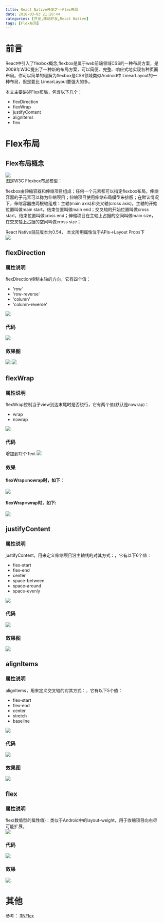 ```yaml
---
title: React Native开发之——Flex布局
date: 2018-03-03 21:20:44
categories: [开发,移动开发,React Native]
tags: [Flex布局]
---
```

# 前言 
React中引入了flexbox概念,flexbox是属于web前端领域CSS的一种布局方案，是2009年W3C提出了一种新的布局方案，可以简便、完整、响应式地实现各种页面布局。你可以简单的理解为flexbox是CSS领域类似Android中 LinearLayout的一种布局，但是要比 LinearLayout要强大的多。

本文主要讲述Flex布局，包含以下几个：  

- flexDirection
- flexWrap
- justifyContent
- alignItems
- flex

<!--more-->

# Flex布局
## Flex布局概念 
![][1]   
图是W3C Flexbox布局模型：

flexbox由伸缩容器和伸缩项目组成；任何一个元素都可以指定flexbox布局，伸缩容器的子元素可以称为伸缩项目；伸缩项目使用伸缩布局模型来排版；在默认情况下，伸缩容器由两根轴组成：主轴(main axis)和交叉轴(cross axis)，主轴的开始位置叫做main start，结束位置叫做main end；交叉轴的开始位置叫做cross start，结束位置叫做cross end；伸缩项目在主轴上占据的空间叫做main size，在交叉轴上占据的空间叫做cross size；   
 
React Native目前版本为0.54， 本文所用属性位于APIs->Layout Props下  
![][0]
## flexDirection
### 属性说明
flexDirection控制主轴的方向，它有四个值：  

- 'row'
- 'row-reverse'
- 'column'
- 'column-reverse'

![][2]
### 代码 
![][3]
### 效果图 
![][4] ![][5] 

## flexWrap
### 属性说明
flexWrap控制当子view到达末尾时是否绕行，它有两个值(默认是nowrap)：  

- wrap
- nowrap

![][9]
### 代码
增加到12个Text
![][6]
### 效果 
#### flexWrap=nowrap时，如下：   
![][7]  
#### flexWrap=wrap时，如下:   
![][8]  
## justifyContent
### 属性说明 
justifyContent，用来定义伸缩项目沿主轴线的对其方式：，它有以下6个值：  

- flex-start
- flex-end
- center
- space-between
- space-around
- space-evenly

![][10]
### 代码 
![][11]
### 效果图 
![][12]  
## alignItems
### 属性说明
alignItems，用来定义交叉轴的对其方式：，它有以下5个值：

- flex-start
- flex-end
- center
- stretch
- baseline

![][13] 
### 代码
![][14]
### 效果图
![][15]  
## flex  
### 属性说明 
flex(数值型的属性值)：类似于Android中的layout-weight，用于收缩项目向右尽可能扩展。  
![][16] 
### 代码 
![][17]
### 效果 
![][18]

# 其他
参考： [RNFlex][19]




[0]: http://bolo-imgs.pgzxc.com/react-native-flex-props.png
[1]: http://bolo-imgs.pgzxc.com/react-native-flex-layouts.png
[2]: http://bolo-imgs.pgzxc.com/react-native-flex-layout-flexdirection.png
[3]: http://bolo-imgs.pgzxc.com/react-native-flex-code-column.png
[4]: http://bolo-imgs.pgzxc.com/react-native-flex-look-column.png
[5]: http://bolo-imgs.pgzxc.com/react-native-flex-look-row.png
[6]: http://bolo-imgs.pgzxc.com/react-native-flex-code-flex-wrap.png
[7]: http://bolo-imgs.pgzxc.com/react-native-layout-flexwrap-no.png
[8]: http://bolo-imgs.pgzxc.com/react-native-layout-flexwrap-yes.png
[9]: http://bolo-imgs.pgzxc.com/react-native-prop-flexwrap.png
[10]: http://bolo-imgs.pgzxc.com/react-native-prop-justifyContent.png
[11]: http://bolo-imgs.pgzxc.com/react-native-flex-code-justifycontent.png
[12]: http://bolo-imgs.pgzxc.com/react-native-flex-look-justifycontent.png
[13]: http://bolo-imgs.pgzxc.com/react-native-prop-alignitems.png
[14]: http://bolo-imgs.pgzxc.com/react-native-layout-algnitems-code.png
[15]: http://bolo-imgs.pgzxc.com/react-native-algnitems-look.png
[16]: http://bolo-imgs.pgzxc.com/react-native-prop-flex.png
[17]: http://bolo-imgs.pgzxc.com/react-native-layout-flex-code.png
[18]: http://bolo-imgs.pgzxc.com/react-native-flex-look.png
[19]: https://github.com/PGzxc/RNFlex